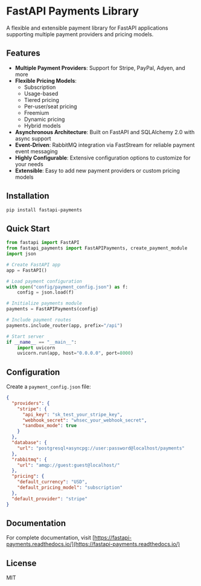 # FastAPI Payments Library

A flexible and extensible payment library for FastAPI applications supporting multiple payment providers and pricing models.

## Features

- **Multiple Payment Providers**: Support for Stripe, PayPal, Adyen, and more
- **Flexible Pricing Models**: 
  - Subscription
  - Usage-based
  - Tiered pricing
  - Per-user/seat pricing
  - Freemium
  - Dynamic pricing
  - Hybrid models
- **Asynchronous Architecture**: Built on FastAPI and SQLAlchemy 2.0 with async support
- **Event-Driven**: RabbitMQ integration via FastStream for reliable payment event messaging
- **Highly Configurable**: Extensive configuration options to customize for your needs
- **Extensible**: Easy to add new payment providers or custom pricing models

## Installation

```bash
pip install fastapi-payments
```

## Quick Start

```python
from fastapi import FastAPI
from fastapi_payments import FastAPIPayments, create_payment_module
import json

# Create FastAPI app
app = FastAPI()

# Load payment configuration
with open("config/payment_config.json") as f:
    config = json.load(f)

# Initialize payments module
payments = FastAPIPayments(config)

# Include payment routes
payments.include_router(app, prefix="/api")

# Start server
if __name__ == "__main__":
    import uvicorn
    uvicorn.run(app, host="0.0.0.0", port=8000)
```

## Configuration

Create a `payment_config.json` file:

```json
{
  "providers": {
    "stripe": {
      "api_key": "sk_test_your_stripe_key",
      "webhook_secret": "whsec_your_webhook_secret",
      "sandbox_mode": true
    }
  },
  "database": {
    "url": "postgresql+asyncpg://user:password@localhost/payments"
  },
  "rabbitmq": {
    "url": "amqp://guest:guest@localhost/"
  },
  "pricing": {
    "default_currency": "USD",
    "default_pricing_model": "subscription"
  },
  "default_provider": "stripe"
}
```

## Documentation

For complete documentation, visit [https://fastapi-payments.readthedocs.io/](https://fastapi-payments.readthedocs.io/)

## License

MIT